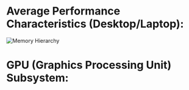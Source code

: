 # Average Performance Characteristics (Desktop/Laptop):
![Memory Hierarchy](Fundamental%20Ideas%20of%20Computer%20Architecture.md#^e2843f)
# GPU (Graphics Processing Unit) Subsystem:
